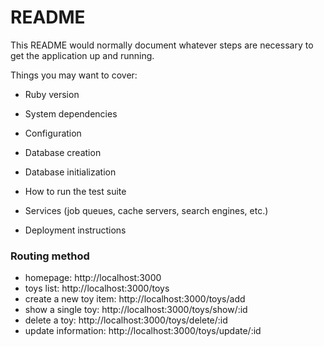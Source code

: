 # README

This README would normally document whatever steps are necessary to get the
application up and running.

Things you may want to cover:

* Ruby version

* System dependencies

* Configuration

* Database creation

* Database initialization

* How to run the test suite

* Services (job queues, cache servers, search engines, etc.)

* Deployment instructions

### Routing method

- homepage: http://localhost:3000
- toys list: http://localhost:3000/toys
- create a new toy item: http://localhost:3000/toys/add
- show a single toy: http://localhost:3000/toys/show/:id
- delete a toy: http://localhost:3000/toys/delete/:id
- update information: http://localhost:3000/toys/update/:id
